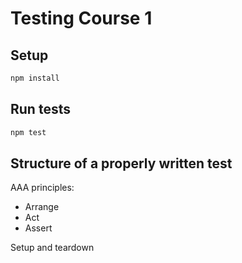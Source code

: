 # Testing Course 1

## Setup

```bash
npm install
```

## Run tests

```bash
npm test
```

## Structure of a properly written test

AAA principles:

- Arrange
- Act
- Assert

Setup and teardown